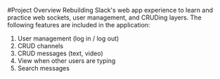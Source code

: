 #Project Overview
Rebuilding Slack's web app experience to learn and practice web sockets, user management, and CRUDing layers. The following features are included in the application:

1. User management (log in / log out)
1. CRUD channels
1. CRUD messages (text, video)
1. View when other users are typing
1. Search messages